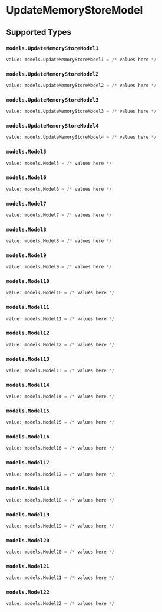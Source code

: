 # UpdateMemoryStoreModel


## Supported Types

### `models.UpdateMemoryStoreModel1`

```python
value: models.UpdateMemoryStoreModel1 = /* values here */
```

### `models.UpdateMemoryStoreModel2`

```python
value: models.UpdateMemoryStoreModel2 = /* values here */
```

### `models.UpdateMemoryStoreModel3`

```python
value: models.UpdateMemoryStoreModel3 = /* values here */
```

### `models.UpdateMemoryStoreModel4`

```python
value: models.UpdateMemoryStoreModel4 = /* values here */
```

### `models.Model5`

```python
value: models.Model5 = /* values here */
```

### `models.Model6`

```python
value: models.Model6 = /* values here */
```

### `models.Model7`

```python
value: models.Model7 = /* values here */
```

### `models.Model8`

```python
value: models.Model8 = /* values here */
```

### `models.Model9`

```python
value: models.Model9 = /* values here */
```

### `models.Model10`

```python
value: models.Model10 = /* values here */
```

### `models.Model11`

```python
value: models.Model11 = /* values here */
```

### `models.Model12`

```python
value: models.Model12 = /* values here */
```

### `models.Model13`

```python
value: models.Model13 = /* values here */
```

### `models.Model14`

```python
value: models.Model14 = /* values here */
```

### `models.Model15`

```python
value: models.Model15 = /* values here */
```

### `models.Model16`

```python
value: models.Model16 = /* values here */
```

### `models.Model17`

```python
value: models.Model17 = /* values here */
```

### `models.Model18`

```python
value: models.Model18 = /* values here */
```

### `models.Model19`

```python
value: models.Model19 = /* values here */
```

### `models.Model20`

```python
value: models.Model20 = /* values here */
```

### `models.Model21`

```python
value: models.Model21 = /* values here */
```

### `models.Model22`

```python
value: models.Model22 = /* values here */
```


